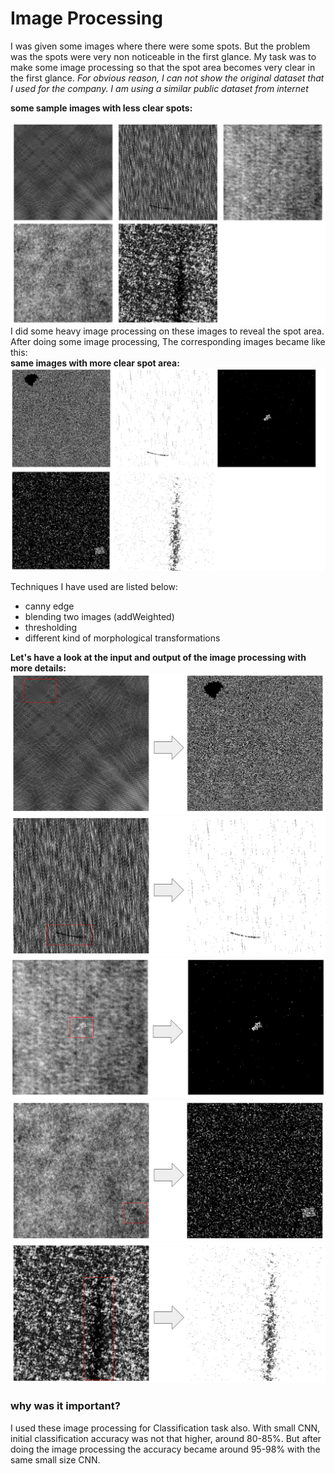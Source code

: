 # Image Processing
I was given some images where there were some spots. But the problem was the spots were very non noticeable in the first glance. My task was to make some image processing so that the spot area becomes very clear in the first glance. 
*For obvious reason, I can not show the original dataset that I used for the company. I am using a similar public dataset from internet*

**some sample images with less clear spots:**

![less clear](../Helping_Images/image_processing/less_clear.png) 
I did some heavy image processing on these images to reveal the spot area.
After doing some image processing, The corresponding images became like this:<br>
**same images with more clear spot area:**
![more clear](../Helping_Images/image_processing/clear.png)

Techniques I have used are listed below:
- canny edge
- blending two images (addWeighted)
- thresholding
- different kind of morphological transformations


**Let's have a look at the input and output of the image processing with more details:**
![class 1](../Helping_Images/image_processing/class1.png)
![class 2](../Helping_Images/image_processing/class2.png)
![class 3](../Helping_Images/image_processing/class3.png)
![class 5](../Helping_Images/image_processing/class5.png)
![class 6](../Helping_Images/image_processing/class6.png)

### why was it important?
I used these image processing for Classification task also. With small CNN, initial classification accuracy was not that higher, around 80-85%. But after doing the image processing the accuracy became around 95-98% with the same small size CNN. 